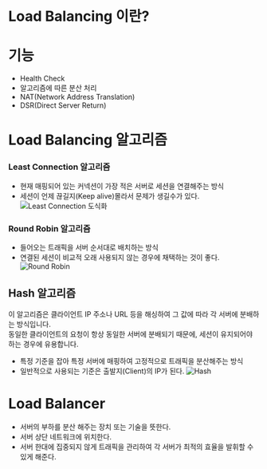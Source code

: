 # Load Balancing 이란?


# 기능
* Health Check
* 알고리즘에 따른 분산 처리
* NAT(Network Address Translation)
* DSR(Direct Server Return)


# Load Balancing 알고리즘

### Least Connection 알고리즘

* 현재 매핑되어 있는 커넥션이 가장 적은 서버로 세션을 연결해주는 방식
* 세션이 언제 끊길지(Keep alive)몰라서 문제가 생길수가 있다. 
![Least Connection 도식화](https://img1.daumcdn.net/thumb/R1280x0/?scode=mtistory2&fname=https%3A%2F%2Fblog.kakaocdn.net%2Fdn%2Fb9StrT%2FbtrNZn7jWfb%2FkLXxMWMo60MNwovKNl7iik%2Fimg.png)


### Round Robin 알고리즘
* 들어오는 트래픽을 서버 순서대로 배치하는 방식
* 연결된 세션이 비교적 오래 사용되지 않는 경우에 채택하는 것이 좋다.
![Round Robin](https://img1.daumcdn.net/thumb/R1280x0/?scode=mtistory2&fname=https%3A%2F%2Fblog.kakaocdn.net%2Fdn%2Fb6OTnO%2FbtrNYU5pBiE%2FGmLPIVBgVlc9uhnkYzKnJ0%2Fimg.png)

## Hash 알고리즘
이 알고리즘은 클라이언트 IP 주소나 URL 등을 해싱하여 그 값에 따라 각 서버에 분배하는 방식입니다.  
동일한 클라이언트의 요청이 항상 동일한 서버에 분배되기 때문에, 세션이 유지되어야 하는 경우에 유용합니다.
* 특정 기준을 잡아 특정 서버에 매핑하여 고정적으로 트래픽을 분산해주는 방식
* 일반적으로 사용되는 기준은 출발지(Client)의 IP가 된다.
![Hash](https://img1.daumcdn.net/thumb/R1280x0/?scode=mtistory2&fname=https%3A%2F%2Fblog.kakaocdn.net%2Fdn%2FG8bGu%2FbtrNZGllf7A%2F01wpQyaRiCqS7vYf6t3FGK%2Fimg.png)


## 

### 


# Load Balancer
* 서버의 부하를 분산 해주는 장치 또는 기술을 뜻한다.
* 서버 상단 네트워크에 위치한다.
* 서버 한대에 집중되지 않게 트래픽을 관리하여 각 서버가 최적의 효율을 발휘할 수 있게 해준다.